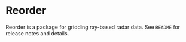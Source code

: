 # Reorder

Reorder is a package for gridding ray-based radar data. See `README` for release notes and details.
